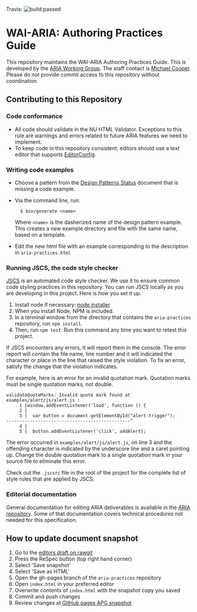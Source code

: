 Travis: <img src="https://travis-ci.org/w3c/aria-practices.svg" alt="build:passed">

# WAI-ARIA: Authoring Practices Guide

This repository maintains the WAI-ARIA Authoring Practices Guide.
This is developed by the [ARIA Working Group](http://www.w3.org/WAI/ARIA/).
The staff contact is [Michael Cooper](http://www.w3.org/People/cooper/).
Please do not provide commit access to this repository without coordination.

## Contributing to this Repository

### Code conformance

* All code should validate in the NU HTML Validator.
Exceptions to this rule are warnings and errors related to
future ARIA features we need to implement.
* To keep code in this repository consistent; editors should use a text editor
that supports [EditorConfig](http://editorconfig.org/).

### Writing code examples

- Choose a pattern from the
  [Design Patterns Status](https://github.com/w3c/aria-practices/wiki/Design-Patterns-Status)
  document that is missing a code example.
- Via the command line, run:

        $ bin/generate <name>

  Where `<name>` is the dasherized name of the design pattern example. This
  creates a new example directory and file with the same name, based on a
  template.

- Edit the new html file with an example corresponding to the description in
  `aria-practices.html`

### Running JSCS, the code style checker

[JSCS](http://jscs.info/) is an automated code style checker. We use it to ensure
common code styling practices in this repository. You can run JSCS locally as you
are developing in this project. Here is how you set it up.

1. Install node if necessary: [node installer](https://nodejs.org/en/download/)
1. When you install Node, NPM is included.
1. In a terminal window from the directory that contains the `aria-practices`
repository, run `npm install`.
1. Then, run `npm test`. Run this command any time you want to retest this project.

If JSCS encounters any errors, it will report them in the console. The error report will
contain the file name, line number and it will indicated the character or place
in the line that raised the style violation. To fix an error, satisfy the change
that the violation indicates.

For example, here is an error for an invalid quotation mark. Quotation marks must
be single quotation marks, not double.

```
validateQuoteMarks: Invalid quote mark found at examples/alert/js/alert.js :
     1 |window.addEventListener('load', function () {
     2 |
     3 |  var button = document.getElementById("alert-trigger");
-----------------------------------------------^
     4 |
     5 |  button.addEventListener('click', addAlert);
```

The error occurred in `examples/alert/js/alert.js`, on line 3 and the offending
character is indicated by the underscore line and a caret pointing up. Change the
double quotation mark to a single quotation mark in your source file to eliminate
this error.

Check out the `.jscsrc` file in the root of the project for the complete list
of style rules that are applied by JSCS.

### Editorial documentation

General documentation for editing ARIA deliverables is available in the
[ARIA repository](https://github.com/w3c/aria/).
Some of that documentation covers technical procedures not needed
for this specification.

## How to update document snapshot

1. Go to the [editors draft on rawgit](https://cdn.rawgit.com/w3c/aria-practices/master/aria-practices.html)
2. Press the ReSpec button (top right hand corner)
3. Select 'Save snapshot'
4. Select 'Save as HTML'
5. Open the gh-pages branch of the `aria-practices` repository
6. Open `index.html` in your preferred editor
7. Overwrite contents of `index.html` with the snapshot copy you saved
8. Commit and push changes
9. Review changes at [GitHub pages APG snapshot](http://w3c.github.io/aria-practices/)
